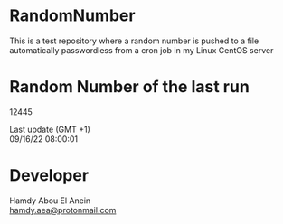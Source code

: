 # RandomNumber    
This is a test repository where a random number is pushed to a file automatically passwordless from a cron job in my Linux CentOS server    
# Random Number of the last run   
12445
      
Last update (GMT +1)    
09/16/22 08:00:01
# Developer    
Hamdy Abou El Anein   
hamdy.aea@protonmail.com
